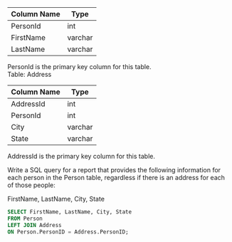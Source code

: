 | Column Name | Type    |  
| ----------- | ------- |  
| PersonId    | int     |  
| FirstName   | varchar |  
| LastName    | varchar |  

PersonId is the primary key column for this table.  
Table: Address  

| Column Name | Type    |  
|-------------|---------| 
| AddressId   | int     |  
| PersonId    | int     |  
| City        | varchar |  
| State       | varchar |  

AddressId is the primary key column for this table.
 

Write a SQL query for a report that provides the following information for each person in the Person table, regardless if there is an address for each of those people:

FirstName, LastName, City, State

```SQL
SELECT FirstName, LastName, City, State
FROM Person
LEFT JOIN Address
ON Person.PersonID = Address.PersonID;
```
